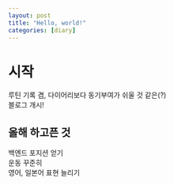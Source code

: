 ```yaml
---
layout: post
title: "Hello, world!"
categories: [diary]
---
```


# 시작
루틴 기록 겸, 다이어리보다 동기부여가 쉬울 것 같은(?)  
블로그 개시!  

## 올해 하고픈 것
백엔드 포지션 얻기  
운동 꾸준히  
영어, 일본어 표현 늘리기  